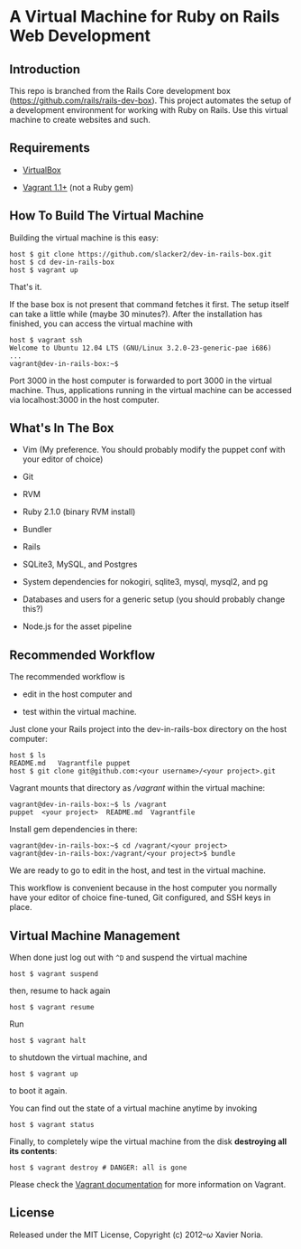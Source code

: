 # A Virtual Machine for Ruby on Rails Web Development

## Introduction

This repo is branched from the Rails Core development box (https://github.com/rails/rails-dev-box). This project automates the setup of a development environment for working with Ruby on Rails. Use this virtual machine to create websites and such.

## Requirements

* [VirtualBox](https://www.virtualbox.org)

* [Vagrant 1.1+](http://vagrantup.com) (not a Ruby gem)

## How To Build The Virtual Machine

Building the virtual machine is this easy:

    host $ git clone https://github.com/slacker2/dev-in-rails-box.git
    host $ cd dev-in-rails-box
    host $ vagrant up

That's it.

If the base box is not present that command fetches it first. The setup itself can take a little while (maybe 30 minutes?). After the installation has finished, you can access the virtual machine with

    host $ vagrant ssh
    Welcome to Ubuntu 12.04 LTS (GNU/Linux 3.2.0-23-generic-pae i686)
    ...
    vagrant@dev-in-rails-box:~$

Port 3000 in the host computer is forwarded to port 3000 in the virtual machine. Thus, applications running in the virtual machine can be accessed via localhost:3000 in the host computer.

## What's In The Box

* Vim (My preference. You should probably modify the puppet conf with your editor of choice)

* Git

* RVM

* Ruby 2.1.0 (binary RVM install)

* Bundler

* Rails

* SQLite3, MySQL, and Postgres

* System dependencies for nokogiri, sqlite3, mysql, mysql2, and pg

* Databases and users for a generic setup (you should probably change this?)

* Node.js for the asset pipeline


## Recommended Workflow

The recommended workflow is

* edit in the host computer and

* test within the virtual machine.

Just clone your Rails project into the dev-in-rails-box directory on the host computer:

    host $ ls
    README.md   Vagrantfile puppet
    host $ git clone git@github.com:<your username>/<your project>.git

Vagrant mounts that directory as _/vagrant_ within the virtual machine:

    vagrant@dev-in-rails-box:~$ ls /vagrant
    puppet  <your project>  README.md  Vagrantfile

Install gem dependencies in there:

    vagrant@dev-in-rails-box:~$ cd /vagrant/<your project>
    vagrant@dev-in-rails-box:/vagrant/<your project>$ bundle

We are ready to go to edit in the host, and test in the virtual machine.

This workflow is convenient because in the host computer you normally have your editor of choice fine-tuned, Git configured, and SSH keys in place.

## Virtual Machine Management

When done just log out with `^D` and suspend the virtual machine

    host $ vagrant suspend

then, resume to hack again

    host $ vagrant resume

Run

    host $ vagrant halt

to shutdown the virtual machine, and

    host $ vagrant up

to boot it again.

You can find out the state of a virtual machine anytime by invoking

    host $ vagrant status

Finally, to completely wipe the virtual machine from the disk **destroying all its contents**:

    host $ vagrant destroy # DANGER: all is gone

Please check the [Vagrant documentation](http://docs.vagrantup.com/v2/) for more information on Vagrant.

## License

Released under the MIT License, Copyright (c) 2012–<i>ω</i> Xavier Noria.
